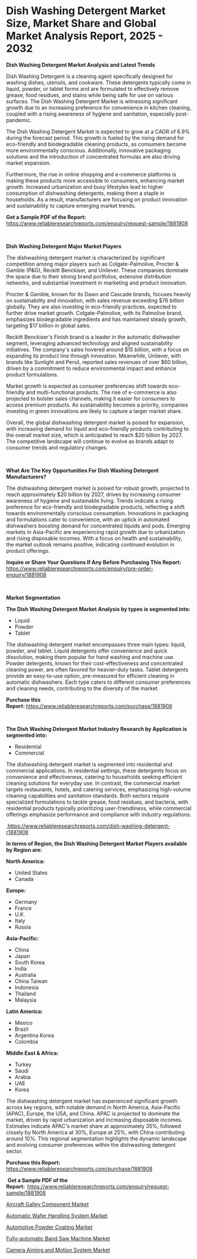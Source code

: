 <p><h1>Dish Washing Detergent Market Size, Market Share and Global Market Analysis Report, 2025 - 2032</h1></p><p><strong>Dish Washing Detergent Market Analysis and Latest Trends</strong></p>
<p><p>Dish Washing Detergent is a cleaning agent specifically designed for washing dishes, utensils, and cookware. These detergents typically come in liquid, powder, or tablet forms and are formulated to effectively remove grease, food residues, and stains while being safe for use on various surfaces. The Dish Washing Detergent Market is witnessing significant growth due to an increasing preference for convenience in kitchen cleaning, coupled with a rising awareness of hygiene and sanitation, especially post-pandemic.</p><p>The Dish Washing Detergent Market is expected to grow at a CAGR of 6.9% during the forecast period. This growth is fueled by the rising demand for eco-friendly and biodegradable cleaning products, as consumers become more environmentally conscious. Additionally, innovative packaging solutions and the introduction of concentrated formulas are also driving market expansion. </p><p>Furthermore, the rise in online shopping and e-commerce platforms is making these products more accessible to consumers, enhancing market growth. Increased urbanization and busy lifestyles lead to higher consumption of dishwashing detergents, making them a staple in households. As a result, manufacturers are focusing on product innovation and sustainability to capture emerging market trends.</p></p>
<p><strong>Get a Sample PDF of the Report:&nbsp;</strong> <a href="https://www.reliableresearchreports.com/enquiry/request-sample/1881908?utm_campaign=3545&utm_medium=2&utm_source=Github&utm_content=ia&utm_term=02042025&utm_id=dish-washing-detergent">https://www.reliableresearchreports.com/enquiry/request-sample/1881908</a></p>
<p>&nbsp;</p>
<p><strong>Dish Washing Detergent Major Market Players</strong></p>
<p><p>The dishwashing detergent market is characterized by significant competition among major players such as Colgate-Palmolive, Procter & Gamble (P&G), Reckitt Benckiser, and Unilever. These companies dominate the space due to their strong brand portfolios, extensive distribution networks, and substantial investment in marketing and product innovation.</p><p>Procter & Gamble, known for its Dawn and Cascade brands, focuses heavily on sustainability and innovation, with sales revenue exceeding $76 billion globally. They are also investing in eco-friendly practices, expected to further drive market growth. Colgate-Palmolive, with its Palmolive brand, emphasizes biodegradable ingredients and has maintained steady growth, targeting $17 billion in global sales.</p><p>Reckitt Benckiser's Finish brand is a leader in the automatic dishwasher segment, leveraging advanced technology and aligned sustainability initiatives. The company's sales hovered around $15 billion, with a focus on expanding its product line through innovation. Meanwhile, Unilever, with brands like Sunlight and Persil, reported sales revenues of over $60 billion, driven by a commitment to reduce environmental impact and enhance product formulations.</p><p>Market growth is expected as consumer preferences shift towards eco-friendly and multi-functional products. The rise of e-commerce is also projected to bolster sales channels, making it easier for consumers to access premium products. As sustainability becomes a priority, companies investing in green innovations are likely to capture a larger market share.</p><p>Overall, the global dishwashing detergent market is poised for expansion, with increasing demand for liquid and eco-friendly products contributing to the overall market size, which is anticipated to reach $20 billion by 2027. The competitive landscape will continue to evolve as brands adapt to consumer trends and regulatory changes.</p></p>
<p>&nbsp;</p>
<p><strong>What Are The Key Opportunities For Dish Washing Detergent Manufacturers?</strong></p>
<p><p>The dishwashing detergent market is poised for robust growth, projected to reach approximately $20 billion by 2027, driven by increasing consumer awareness of hygiene and sustainable living. Trends indicate a rising preference for eco-friendly and biodegradable products, reflecting a shift towards environmentally conscious consumption. Innovations in packaging and formulations cater to convenience, with an uptick in automated dishwashers boosting demand for concentrated liquids and pods. Emerging markets in Asia-Pacific are experiencing rapid growth due to urbanization and rising disposable incomes. With a focus on health and sustainability, the market outlook remains positive, indicating continued evolution in product offerings.</p></p>
<p><strong>Inquire or Share Your Questions If Any Before Purchasing This Report:</strong> <a href="https://www.reliableresearchreports.com/enquiry/pre-order-enquiry/1881908?utm_campaign=3545&utm_medium=2&utm_source=Github&utm_content=ia&utm_term=02042025&utm_id=dish-washing-detergent">https://www.reliableresearchreports.com/enquiry/pre-order-enquiry/1881908</a></p>
<p>&nbsp;</p>
<p><strong>Market Segmentation</strong></p>
<p><strong>The Dish Washing Detergent Market Analysis by types is segmented into:</strong></p>
<p><ul><li>Liquid</li><li>Powder</li><li>Tablet</li></ul></p>
<p><p>The dishwashing detergent market encompasses three main types: liquid, powder, and tablet. Liquid detergents offer convenience and quick dissolution, making them popular for hand washing and machine use. Powder detergents, known for their cost-effectiveness and concentrated cleaning power, are often favored for heavier-duty tasks. Tablet detergents provide an easy-to-use option, pre-measured for efficient cleaning in automatic dishwashers. Each type caters to different consumer preferences and cleaning needs, contributing to the diversity of the market.</p></p>
<p><strong>Purchase this Report:&nbsp;</strong><a href="https://www.reliableresearchreports.com/purchase/1881908?utm_campaign=3545&utm_medium=2&utm_source=Github&utm_content=ia&utm_term=02042025&utm_id=dish-washing-detergent">https://www.reliableresearchreports.com/purchase/1881908</a></p>
<p>&nbsp;</p>
<p><strong>The Dish Washing Detergent Market Industry Research by Application is segmented into:</strong></p>
<p><ul><li>Residential</li><li>Commercial</li></ul></p>
<p><p>The dishwashing detergent market is segmented into residential and commercial applications. In residential settings, these detergents focus on convenience and effectiveness, catering to households seeking efficient cleaning solutions for everyday use. In contrast, the commercial market targets restaurants, hotels, and catering services, emphasizing high-volume cleaning capabilities and sanitation standards. Both sectors require specialized formulations to tackle grease, food residues, and bacteria, with residential products typically prioritizing user-friendliness, while commercial offerings emphasize performance and compliance with industry regulations.</p></p>
<p><a href="https://www.reliableresearchreports.com/dish-washing-detergent-r1881908?utm_campaign=3545&utm_medium=2&utm_source=Github&utm_content=ia&utm_term=02042025&utm_id=dish-washing-detergent">&nbsp;https://www.reliableresearchreports.com/dish-washing-detergent-r1881908</a></p>
<p><strong>In terms of Region, the Dish Washing Detergent Market Players available by Region are:</strong></p>
<p>
    <p> <strong> North America: </strong>
        <ul>
            <li>United States</li>
            <li>Canada</li>
        </ul>
        </p> 
    <p> <strong> Europe: </strong>
        <ul>
            <li>Germany</li>
            <li>France</li>
            <li>U.K.</li>
            <li>Italy</li>
            <li>Russia</li>
        </ul>
        </p> 
    <p> <strong> Asia-Pacific: </strong>
        <ul>
            <li>China</li>
            <li>Japan</li>
            <li>South Korea</li>
            <li>India</li>
            <li>Australia</li>
            <li>China Taiwan</li>
            <li>Indonesia</li>
            <li>Thailand</li>
            <li>Malaysia</li>
        </ul>
        </p> 
    <p> <strong> Latin America: </strong>
        <ul>
            <li>Mexico</li>
            <li>Brazil</li>
            <li>Argentina Korea</li>
            <li>Colombia</li>
        </ul>
        </p> 
    <p> <strong> Middle East & Africa: </strong>
        <ul>
            <li>Turkey</li>
            <li>Saudi</li>
            <li>Arabia</li>
            <li>UAE</li>
            <li>Korea</li>
        </ul>
    </p>
    </p>
<p><p>The dishwashing detergent market has experienced significant growth across key regions, with notable demand in North America, Asia-Pacific (APAC), Europe, the USA, and China. APAC is projected to dominate the market, driven by rapid urbanization and increasing disposable incomes. Estimates indicate APAC's market share at approximately 35%, followed closely by North America at 30%, Europe at 25%, with China contributing around 10%. This regional segmentation highlights the dynamic landscape and evolving consumer preferences within the dishwashing detergent sector.</p></p>
<p><strong>Purchase this Report: </strong><a href="https://www.reliableresearchreports.com/purchase/1881908?utm_campaign=3545&utm_medium=2&utm_source=Github&utm_content=ia&utm_term=02042025&utm_id=dish-washing-detergent">https://www.reliableresearchreports.com/purchase/1881908</a></p>
<p>&nbsp;<strong>Get a Sample PDF of the Report:&nbsp;&nbsp;</strong><a href="https://www.reliableresearchreports.com/enquiry/request-sample/1881908?utm_campaign=3545&utm_medium=2&utm_source=Github&utm_content=ia&utm_term=02042025&utm_id=dish-washing-detergent">https://www.reliableresearchreports.com/enquiry/request-sample/1881908</a></p>
<p><strong></strong></p>
<p><p><a href="https://www.linkedin.com/pulse/aircraft-galley-component-market-trends-drivers-whats-propelling-wdo5f?utm_campaign=3545&utm_medium=2&utm_source=Github&utm_content=ia&utm_term=02042025&utm_id=dish-washing-detergent">Aircraft Galley Component Market</a></p><p><a href="https://www.linkedin.com/pulse/automatic-wafer-handling-system-market-forecast-insights-7b8ff?utm_campaign=3545&utm_medium=2&utm_source=Github&utm_content=ia&utm_term=02042025&utm_id=dish-washing-detergent">Automatic Wafer Handling System Market</a></p><p><a href="https://github.com/karydacamu/Market-Research-Report-List-1/blob/main/automotive-powder-coating-market.md?utm_campaign=3545&utm_medium=2&utm_source=Github&utm_content=ia&utm_term=02042025&utm_id=dish-washing-detergent">Automotive Powder Coating Market</a></p><p><a href="https://www.linkedin.com/pulse/exploring-fully-automatic-band-saw-machine-market-strategic-apzdf?utm_campaign=3545&utm_medium=2&utm_source=Github&utm_content=ia&utm_term=02042025&utm_id=dish-washing-detergent">Fully-automatic Band Saw Machine Market</a></p><p><a href="https://www.linkedin.com/pulse/significant-competition-expected-camera-aiming-motion-system-d5t8f?utm_campaign=3545&utm_medium=2&utm_source=Github&utm_content=ia&utm_term=02042025&utm_id=dish-washing-detergent">Camera Aiming and Motion System Market</a></p></p>